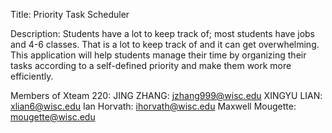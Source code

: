 Title: Priority Task Scheduler

Description: Students have a lot to keep track of; most students have jobs and 4-6 classes. That is a lot to keep track of and it can get overwhelming. This application will help students manage their time by organizing their tasks according to a self-defined priority and make them work more efficiently.

Members of Xteam 220:
JING ZHANG: jzhang999@wisc.edu
XINGYU LIAN: xlian6@wisc.edu
Ian Horvath: ihorvath@wisc.edu
Maxwell Mougette: mougette@wisc.edu

